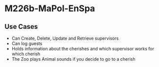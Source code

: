 # M226b-MaPol-EnSpa

## Use Cases
* Can Create, Delete, Update and Retrieve supervisors
* Can log guests
* Holds information about the cherishes and which supervisor works for which cherish
* The Zoo plays Animal sounds if you decide to go to a cherish
